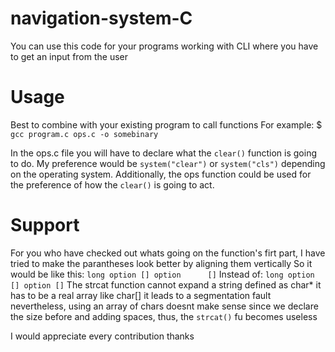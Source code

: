 # navigation-system-C
You can use this code for your programs working with CLI where you have to get an input from the user

# Usage

Best to combine with your existing program to call functions
For example: 
$ `gcc program.c ops.c -o somebinary`

In the ops.c file you will have to declare what the `clear()` function is going to do. My preference would be `system("clear")` 
or `system("cls")` depending on the operating system. Additionally, the ops function could be used for the preference of how the `clear()`
is going to act.

# Support

For you who have checked out whats going on the function's firt part, I have tried to make the parantheses look better by aligning them vertically
So it would be like this: 
        `
        long option []
        option      []
        `
Instead of:
        `
        long option []
        option []
        `
The strcat function cannot expand a string defined as char* it has to be a real array like char[] it leads to a segmentation fault
nevertheless, using an array of chars doesnt make sense since we declare the size before and adding spaces, thus, the `strcat()` fu becomes useless

I would appreciate every contribution thanks 
